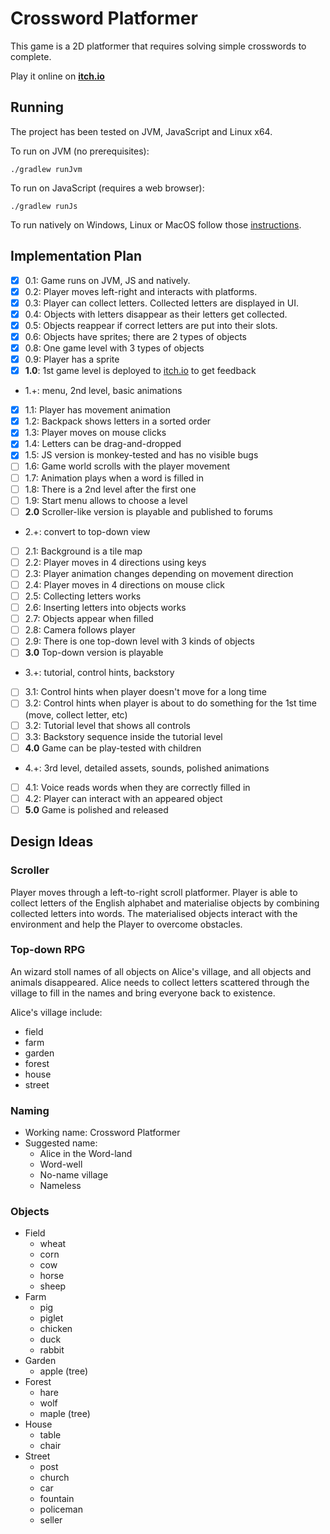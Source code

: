 # Crossword Platformer

This game is a 2D platformer that requires solving simple crosswords to complete.

Play it online on [**itch.io**](https://voddan.itch.io/crossword-hero)

## Running

The project has been tested on JVM, JavaScript and Linux x64.

To run on JVM (no prerequisites):

    ./gradlew runJvm
   
To run on JavaScript (requires a web browser):

    ./gradlew runJs
    
To run natively on Windows, Linux or MacOS follow those 
[instructions](https://korlibs.soywiz.com/korge/deployment/desktop/).

## Implementation Plan

 - [x] 0.1: Game runs on JVM, JS and natively.
 - [x] 0.2: Player moves left-right and interacts with platforms.
 - [x] 0.3: Player can collect letters. Collected letters are displayed in UI.
 - [x] 0.4: Objects with letters disappear as their letters get collected.
 - [x] 0.5: Objects reappear if correct letters are put into their slots.
 - [x] 0.6: Objects have sprites; there are 2 types of objects
 - [x] 0.8: One game level with 3 types of objects
 - [x] 0.9: Player has a sprite
 - [x] **1.0**: 1st game level is deployed to [itch.io](https://itch.io/) to get feedback
 - 1.+: menu, 2nd level, basic animations
 - [x] 1.1: Player has movement animation
 - [x] 1.2: Backpack shows letters in a sorted order
 - [x] 1.3: Player moves on mouse clicks
 - [x] 1.4: Letters can be drag-and-dropped
 - [x] 1.5: JS version is monkey-tested and has no visible bugs
 - [ ] 1.6: Game world scrolls with the player movement
 - [ ] 1.7: Animation plays when a word is filled in
 - [ ] 1.8: There is a 2nd level after the first one
 - [ ] 1.9: Start menu allows to choose a level
 - [ ] **2.0** Scroller-like version is playable and published to forums 
 - 2.+: convert to top-down view
 - [ ] 2.1: Background is a tile map
 - [ ] 2.2: Player moves in 4 directions using keys
 - [ ] 2.3: Player animation changes depending on movement direction
 - [ ] 2.4: Player moves in 4 directions on mouse click
 - [ ] 2.5: Collecting letters works
 - [ ] 2.6: Inserting letters into objects works
 - [ ] 2.7: Objects appear when filled
 - [ ] 2.8: Camera follows player
 - [ ] 2.9: There is one top-down level with 3 kinds of objects
 - [ ] **3.0** Top-down version is playable
 - 3.+: tutorial, control hints, backstory
 - [ ] 3.1: Control hints when player doesn't move for a long time
 - [ ] 3.2: Control hints when player is about to do something for the 1st time (move, collect letter, etc) 
 - [ ] 3.2: Tutorial level that shows all controls
 - [ ] 3.3: Backstory sequence inside the tutorial level
 - [ ] **4.0** Game can be play-tested with children
 - 4.+: 3rd level, detailed assets, sounds, polished animations
 - [ ] 4.1: Voice reads words when they are correctly filled in
 - [ ] 4.2: Player can interact with an appeared object 
 - [ ] **5.0** Game is polished and released
 
 ## Design Ideas
 
 ### Scroller
 
 Player moves through a left-to-right scroll platformer. 
 Player is able to collect letters of the English alphabet and 
 materialise objects by combining collected letters into words.
 The materialised objects interact with the environment and 
 help the Player to overcome obstacles.
 
 ### Top-down RPG
 
 An wizard stoll names of all objects on Alice's village, 
 and all objects and animals disappeared. 
 Alice needs to collect letters scattered through the village 
 to fill in the names and bring everyone back to existence.
 
 Alice's village include:
  - field
  - farm
  - garden
  - forest
  - house
  - street
 
 ### Naming
 
 - Working name: Crossword Platformer
 - Suggested name: 
   - Alice in the Word-land
   - Word-well
   - No-name village
   - Nameless
 
 ### Objects
 
- Field
  - wheat
  - corn
  - cow
  - horse
  - sheep
- Farm
  - pig
  - piglet
  - chicken
  - duck
  - rabbit
- Garden
  - apple (tree)
- Forest
  - hare
  - wolf
  - maple (tree)
- House
  - table
  - chair
- Street
  - post
  - church
  - car
  - fountain
  - policeman
  - seller
